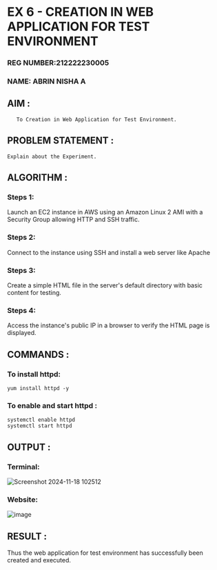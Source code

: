  # EX 6 - CREATION IN WEB APPLICATION FOR TEST ENVIRONMENT
 
### REG NUMBER:212222230005
### NAME: ABRIN NISHA A

  ## AIM :
       To Creation in Web Application for Test Environment.
       
## PROBLEM STATEMENT :

    Explain about the Experiment.

## ALGORITHM :

### Steps 1:
Launch an EC2 instance in AWS using an Amazon Linux 2 AMI with a Security Group allowing HTTP and SSH traffic.

### Steps 2:
Connect to the instance using SSH and install a web server like Apache

### Steps 3:
Create a simple HTML file in the server's default directory with basic content for testing.

### Steps 4:
Access the instance's public IP in a browser to verify the HTML page is displayed.

## COMMANDS :

### To install httpd:
```
yum install httpd -y
```
### To enable and start httpd :
```
systemctl enable httpd
systemctl start httpd
```

## OUTPUT :

### Terminal:
![Screenshot 2024-11-18 102512](https://github.com/user-attachments/assets/3ffc8825-7290-43c9-bdfa-d18ff6d16772)

### Website:
![image](https://github.com/user-attachments/assets/f63dc64f-c2ea-4aa8-9d6c-02b56b96adc1)

## RESULT :

 Thus the web application for test environment has successfully been created and executed.

  


